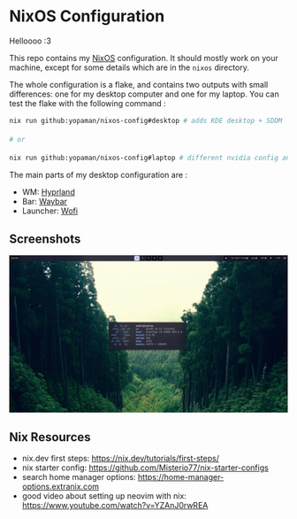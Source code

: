 # NixOS Configuration

Helloooo :3

This repo contains my [NixOS](https://nixos.org/) configuration. It should mostly work on your machine, except for some details which are in the `nixos` directory.

The whole configuration is a flake, and contains two outputs with small differences: one for my desktop computer and one for my laptop. You can test the flake with the following command :

```sh
nix run github:yopaman/nixos-config#desktop # adds KDE desktop + SDDM

# or

nix run github:yopaman/nixos-config#laptop # different nvidia config and no KDE
```

The main parts of my desktop configuration are :

- WM: [Hyprland](https://hyprland.org)
- Bar: [Waybar](https://github.com/Alexays/Waybar)
- Launcher: [Wofi](https://sr.ht/~scoopta/wofi/)

## Screenshots

![desktop screenshot 1](./assets/screenshot.png)

## Nix Resources

- nix.dev first steps: https://nix.dev/tutorials/first-steps/
- nix starter config: https://github.com/Misterio77/nix-starter-configs
- search home manager options: https://home-manager-options.extranix.com
- good video about setting up neovim with nix: https://www.youtube.com/watch?v=YZAnJ0rwREA


